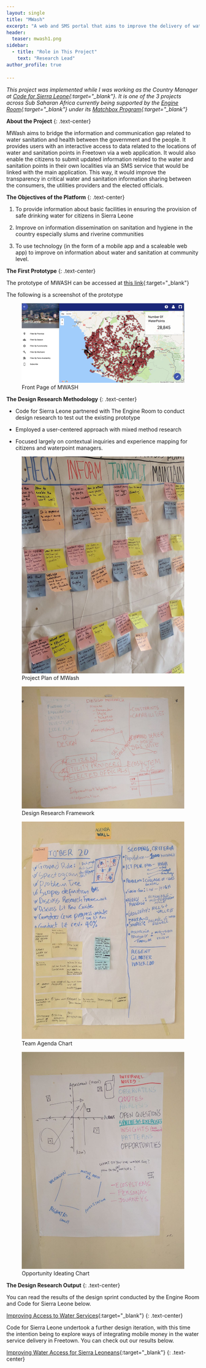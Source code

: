```yaml
---
layout: single
title: "MWash"
excerpt: "A web and SMS portal that aims to improve the delivery of water and sanitation services in Sierra Leone."
header:
  teaser: mwash1.png
sidebar:
  - title: "Role in This Project"
    text: "Research Lead"
author_profile: true

---
```


*This project was implemented while I was working as the Country Manager at [Code for Sierra Leone](https://codeforsierraleone.org){:target="_blank"}.* 
*It is one of the 3 projects across Sub Saharan Africa currently being supported by the [Engine Room](https://www.theengineroom.org/){:target="_blank"} under its [Matchbox Program](https://www.theengineroom.org/welcoming-our-new-sub-saharan-africa-partners-to-the-matchbox-program/){:target="_blank"}*

**About the Project**
{: .text-center}

MWash aims to bridge the information and communication gap related to water 
sanitation and health between the government and the people. It provides users 
with an interactive access to data related to the locations of water and 
sanitation points in Freetown via a web application. It would also enable the 
citizens to submit updated information related to the water and 
sanitation points in their own localities via an SMS service that would be 
linked with the main application. This way, it would improve the 
transparency in critical water and sanitation information sharing between the 
consumers, the utilities providers and the elected officials.


**The Objectives of the Platform**
{: .text-center}

1. To provide information about basic facilities in ensuring the provision of safe drinking water for citizens in Sierra Leone

2. Improve on information dissemination on sanitation and hygiene in the country especially slums and riverine communities

3. To use technology (in the form of a mobile app and a scaleable web app) to improve on information about water and sanitation at community level.

**The First Prototype**
{: .text-center}

The prototype of MWASH can be accessed at [this link](https://mwash.codeforsierraleone.org/){:target="_blank"}

The following is a screenshot of the prototype 

<figure>
  <img src="/images/mwash_prototype.png" alt="Front Page of MWASH ">
  <figcaption>Front Page of MWASH</figcaption>
</figure>     

**The Design Research Methodology**
{: .text-center}

* Code for Sierra Leone partnered with The Engine Room to conduct design research to test out the existing prototype 

* Employed a user-centered approach with mixed method research

* Focused largely on contextual inquiries and experience mapping for citizens and waterpoint managers. 

<figure>
  <img src="/images/mwashr_1.jpeg" alt="Project Plan of MWash ">
  <figcaption>Project Plan of MWash</figcaption>
</figure>    

<figure>
  <img src="/images/mwashr_2.jpeg" alt="Design Research Framework ">
  <figcaption>Design Research Framework</figcaption>
</figure>   

<figure>
  <img src="/images/mwashr_3.jpeg" alt="Team Agenda Chart ">
  <figcaption>Team Agenda Chart</figcaption>
</figure>    

<figure>
  <img src="/images/mwashr_4.jpeg" alt="Opportunity Ideating Chart ">
  <figcaption>Opportunity Ideating Chart</figcaption>
</figure>   

**The Design Research Output**
{: .text-center} 

You can read the results of the design sprint conducted by the Engine Room and 
Code for Sierra Leone below.<br/>

[Improving Access to Water Services](https://www.theengineroom.org/wp-content/uploads/2018/04/Improving-Access-to-Water-Services-TER-and-CfSL-2018.pdf){:target="_blank"}
{: .text-center} 

Code for Sierra Leone undertook a further design iteration, with this time the intention being to explore ways
of integrating mobile money in the water service delivery in Freetown. You can check out our results below.<br/>

[Improving Water Access for Sierra Leoneans](/pdfs/Mwash.pdf){:target="_blank"}
 {: .text-center} 




